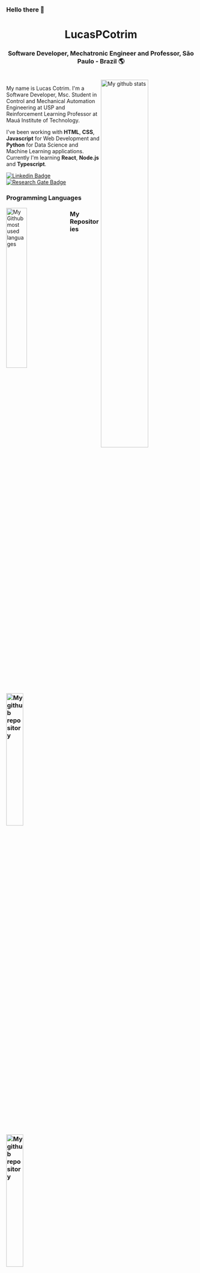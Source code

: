 <h3> Hello there 👋 </h3>

<div align="center">
  <h1>LucasPCotrim</h1>
  <h3>Software Developer, Mechatronic Engineer and Professor, São Paulo - Brazil 🌎</h3><br>
</div>

<img align="right" width="50%" src="https://github-readme-stats.vercel.app/api?username=LucasPCotrim&count_private=true&theme=onedark" alt="My github stats">


My name is Lucas Cotrim. I'm a Software Developer, Msc. Student in Control and Mechanical Automation Engineering at USP and Reinforcement Learning Professor at Mauá Institute of Technology.

I've been working with **HTML**, **CSS**, **Javascript** for Web Development and **Python** for Data Science and Machine Learning applications. Currently I'm learning **React**, **Node.js** and **Typescript**.

[![Linkedin Badge](https://img.shields.io/badge/-LinkedIn-blue?style=flat-square&logo=Linkedin&logoColor=white&link=https://www.linkedin.com/in/lucas-cotrim-7bab121a/)](https://www.linkedin.com/in/lucas-cotrim-7bab121a/)
[![Research Gate Badge](https://img.shields.io/badge/-ResearchGate-brigthgreen?style=flat-square&logo=ResearchGate&logoColor=white&link=https://www.researchgate.net/profile/Lucas-Pereira-Cotrim3)](https://www.researchgate.net/profile/Lucas-Pereira-Cotrim)

<div align="left">
<h3>Programming Languages</h3>
<img align="left" width="33%"  src="https://github-readme-stats.vercel.app/api/top-langs/?username=LucasPCotrim&count_private=true&show_icons=true&theme=onedark&hide_border=false&&layout=compact" alt="My Github most used languages">
</div>

<div>
  <div>
  <h3>My Repositories<h3>
  <a width="30%"href="https://github.com/LucasPCotrim/PythonKukaRL">
    <img width="30%" src="https://github-readme-stats.vercel.app/api/pin/?username=LucasPCotrim&repo=PythonKukaRL&show_icons=true&theme=onedark" alt="My github repository">
  </a>
  <a width="30%" href="https://github.com/LucasPCotrim/projeto10-trackit">
    <img width="30%" src="https://github-readme-stats.vercel.app/api/pin/?username=LucasPCotrim&repo=projeto10-trackit&show_icons=true&theme=onedark" alt="My github repository">
  </a>
  </div>
  
  <div>
  <h3>Info</h3>
    <ul>
      <li><a href="https://www.lucascotrim.com" target="_blank">https://www.lucascotrim.com</a></li>
      <li>📫 How to reach me: <a href="mailto: lucaspcotrim@gmail.com">lucaspcotrim@gmail.com</a>, <a href="mailto: lucas.cotrim@usp.br">lucas.cotrim@usp.br</a></li>
    </ul>
  </div>
</div>

<div>
  <h3>Other Stats</h3>
  <h4>LeetCode</h4>
  <img align="left" width="50%" src="https://leetcard.jacoblin.cool/LucasCotrim" alt="My LeetCode stats">
  <h4>Codewars</h4>
  <img align="left" width="50%" src="https://github.r2v.ch/codewars?user=LucasPCotrim&stroke=%23BB432C" alt="My LeetCode stats">
</div>


<!--
**LucasPCotrim/LucasPCotrim** is a ✨ _special_ ✨ repository because its `README.md` (this file) appears on your GitHub profile.

Here are some ideas to get you started:

- 🔭 I’m currently working on ...
- 🌱 I’m currently learning ...
- 👯 I’m looking to collaborate on ...
- 🤔 I’m looking for help with ...
- 💬 Ask me about ...
- 📫 How to reach me: ...
- 😄 Pronouns: ...
- ⚡ Fun fact: ...
-->

